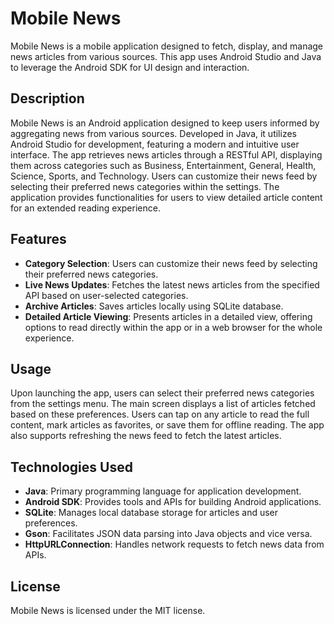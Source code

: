 # Mobile News

Mobile News is a mobile application designed to fetch, display, and manage news articles from various sources. This app uses Android Studio and Java to leverage the Android SDK for UI design and interaction.

## Description

Mobile News is an Android application designed to keep users informed by aggregating news from various sources. Developed in Java, it utilizes Android Studio for development, featuring a modern and intuitive user interface. The app retrieves news articles through a RESTful API, displaying them across categories such as Business, Entertainment, General, Health, Science, Sports, and Technology. Users can customize their news feed by selecting their preferred news categories within the settings. The application provides functionalities for users to view detailed article content for an extended reading experience.

## Features

-   **Category Selection**: Users can customize their news feed by selecting their preferred news categories.
-   **Live News Updates**: Fetches the latest news articles from the specified API based on user-selected categories.
-   **Archive Articles**: Saves articles locally using SQLite database.
-   **Detailed Article Viewing**: Presents articles in a detailed view, offering options to read directly within the app or in a web browser for the whole experience.

## Usage

Upon launching the app, users can select their preferred news categories from the settings menu. The main screen displays a list of articles fetched based on these preferences. Users can tap on any article to read the full content, mark articles as favorites, or save them for offline reading. The app also supports refreshing the news feed to fetch the latest articles.

## Technologies Used

-   **Java**: Primary programming language for application development.
-   **Android SDK**: Provides tools and APIs for building Android applications.
-   **SQLite**: Manages local database storage for articles and user preferences.
-   **Gson**: Facilitates JSON data parsing into Java objects and vice versa.
-   **HttpURLConnection**: Handles network requests to fetch news data from APIs.

## License

Mobile News is licensed under the MIT license.
